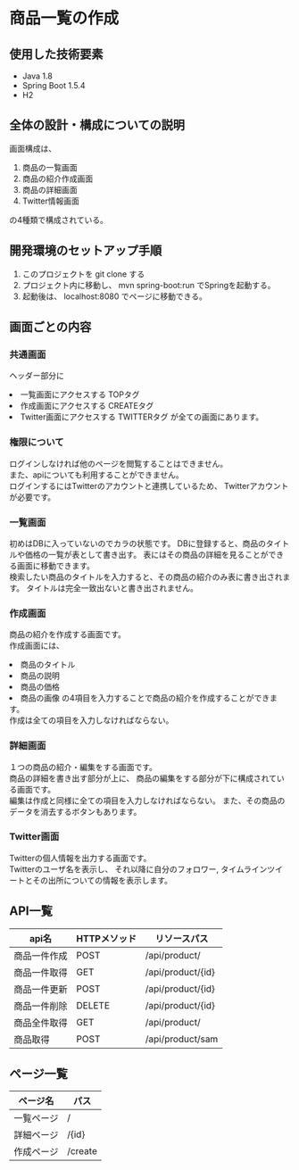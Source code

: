 # 商品一覧の作成
## 使用した技術要素
 - Java 1.8
 - Spring Boot 1.5.4
 - H2

## 全体の設計・構成についての説明

画面構成は、
1. 商品の一覧画面
2. 商品の紹介作成画面
3. 商品の詳細画面 
4. Twitter情報画面<br>

の4種類で構成されている。

## 開発環境のセットアップ手順
1. このプロジェクトを git clone する
2. プロジェクト内に移動し、 mvn spring-boot:run でSpringを起動する。
3. 起動後は、 localhost:8080 でページに移動できる。

## 画面ごとの内容

### 共通画面
ヘッダー部分に
 <li>一覧画面にアクセスする TOPタグ
 <li>作成画面にアクセスする CREATEタグ
 <li>Twitter画面にアクセスする TWITTERタグ
が全ての画面にあります。

### 権限について
ログインしなければ他のページを閲覧することはできません。<br>
また、apiについても利用することができません。 <br>
ログインするにはTwitterのアカウントと連携しているため、
Twitterアカウントが必要です。<br>

### 一覧画面

初めはDBに入っていないのでカラの状態です。
DBに登録すると、商品のタイトルや価格の一覧が表として書き出す。
表にはその商品の詳細を見ることができる画面に移動できます。<br>
検索したい商品のタイトルを入力すると、その商品の紹介のみ表に書き出されます。
タイトルは完全一致出ないと書き出されません。

### 作成画面

商品の紹介を作成する画面です。<br>
作成画面には、
 <li>商品のタイトル
 <li>商品の説明
 <li>商品の価格
 <li>商品の画像
の4項目を入力することで商品の紹介を作成することができます。<br>
作成は全ての項目を入力しなければならない。

### 詳細画面

１つの商品の紹介・編集をする画面です。<br>
商品の詳細を書き出す部分が上に、
商品の編集をする部分が下に構成されている画面です。<br>
編集は作成と同様に全ての項目を入力しなければならない。
また、その商品のデータを消去するボタンもあります。

### Twitter画面

Twitterの個人情報を出力する画面です。<br>
Twitterのユーザ名を表示し、
それ以降に自分のフォロワー, タイムラインツイートとその出所についての情報を表示します。

## API一覧
|api名|HTTPメソッド|リソースパス|
|---|---|---|
|商品一件作成|POST|/api/product/|
|商品一件取得|GET|/api/product/{id}|
|商品一件更新|POST|/api/product/{id}|
|商品一件削除|DELETE|/api/product/{id}|
|商品全件取得|GET|/api/product/|
|商品取得|POST|/api/product/sam|

## ページ一覧
|ページ名|パス|
|---|---|
|一覧ページ|/|
|詳細ページ|/{id}|
|作成ページ|/create|

